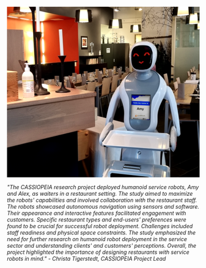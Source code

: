 ![amy_in_restaurant_001.png](../images/amy_in_restaurant_001.png)

*"The CASSIOPEIA research project deployed humanoid service robots, Amy and Alex, as waiters in a restaurant setting. The study aimed to maximize the robots' capabilities and involved collaboration with the restaurant staff. The robots showcased autonomous navigation using sensors and software. Their appearance and interactive features facilitated engagement with customers. Specific restaurant types and end-users' preferences were found to be crucial for successful robot deployment. Challenges included staff readiness and physical space constraints. The study emphasized the need for further research on humanoid robot deployment in the service sector and understanding clients' and customers' perceptions. Overall, the project highlighted the importance of designing restaurants with service robots in mind." - Christa Tigerstedt, CASSIOPEIA Project Lead*